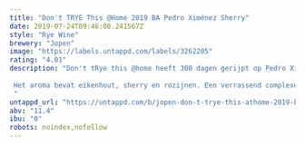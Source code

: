 ```yaml
---
title: "Don't TRYE This @Home 2019 BA Pedro Ximénez Sherry"
date: 2019-07-24T09:46:08.241567Z
style: "Rye Wine"
brewery: "Jopen"
image: "https://labels.untappd.com/labels/3262205"
rating: "4.01"
description: "Don't tRye this @home heeft 300 dagen gerijpt op Pedro Ximénez sherry vaten.   Het aroma bevat eikenhout, sherry en rozijnen. Een verrassend complexe smaak met wijnachtige trekjes. De nasmaak zit barstensvol hout, rozijnen en sherry. "
untappd_url: "https://untappd.com/b/jopen-don-t-trye-this-athome-2019-ba-pedro-ximenez-sherry/3262205"
abv: "11.4"
ibu: "0"
robots: noindex,nofollow
---
```

